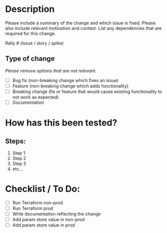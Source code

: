# Description

Please include a summary of the change and which issue is fixed. Please also include relevant motivation and context. List any dependencies that are required for this change.

Rally # (issue / story / spike)

## Type of change

_Please remove options that are not relevant._

- [ ] Bug fix (non-breaking change which fixes an issue)
- [ ] Feature (non-breaking change which adds functionality)
- [ ] Breaking change (fix or feature that would cause existing functionality to not work as expected)
- [ ] Documentation

# How has this been tested?

## Steps:
  1. Step 1
  2. Step 2
  3. Step 3
  4. etc...

# Checklist / To Do:

- [ ] Run Terraform non-prod
- [ ] Run Terraform prod
- [ ] Write documentation reflecting the change
- [ ] Add param store value in non-prod
- [ ] Add param store value in prod